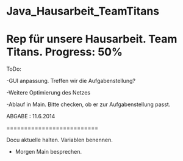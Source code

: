 Java_Hausarbeit_TeamTitans
==========================
Rep für unsere Hausarbeit.
Team Titans.
Progress: 50%
==========================
ToDo:

-GUI anpassung. Treffen wir die Aufgabenstellung?

-Weitere Optimierung des Netzes

-Ablauf in Main. Bitte checken, ob er zur Aufgabenstellung passt.
  
ABGABE : 11.6.2014

==========================

Docu aktuelle halten. Variablen benennen.

- Morgen Main besprechen.
